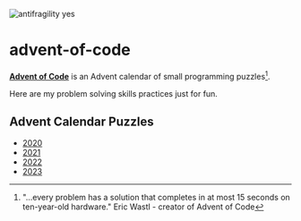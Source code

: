 ![antifragility yes](https://img.shields.io/badge/antifragile-yes-blue)

# advent-of-code
**[Advent of Code](https://adventofcode.com/)** is an Advent calendar of small programming puzzles[^1].

Here are my problem solving skills practices just for fun.

## Advent Calendar Puzzles  

- [2020](https://github.com/arloncunha/advent-of-code/blob/main/doc/2020.md#adventofcode2020)
- [2021](https://github.com/arloncunha/advent-of-code/blob/main/doc/2021.md#adventofcode2021)
- [2022](https://github.com/arloncunha/advent-of-code/blob/main/doc/2022.md#adventofcode2022)
- [2023](https://github.com/arloncunha/advent-of-code/blob/main/doc/2023.md#adventofcode2023)

[^1]: "...every problem has a solution that completes in at most 15 seconds on ten-year-old hardware." Eric Wastl - creator of Advent of Code

